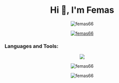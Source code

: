 <h1 align="center">Hi 👋, I'm Femas</h1>

<p align="center"> <img src="https://komarev.com/ghpvc/?username=femas66&label=Profile%20views&color=0e75b6&style=flat" alt="femas66" /> </p>

<p align="center"> <a href="https://github.com/ryo-ma/github-profile-trophy"><img src="https://github-profile-trophy.vercel.app/?username=femas66&rank=SECRET,S,AAA,AA,A,B,C&theme=onedark&no-frame=true&column=4&margin-w=15&margin-h=15" alt="femas66" /></a> </p>

<h3 align="left">Languages and Tools:</h3><p align="center">
  <a href="https://skillicons.dev">
    <img src="https://skillicons.dev/icons?i=github,kotlin,mysql,laravel,python,php,go,androidstudio,bash,dart,flutter,flask,nodejs,tailwind,java,bootstrap,cpp,firebase,html,js,vscode" />
  </a>
</p>

<p align="center"><img align="center" src="https://github-readme-stats.vercel.app/api/top-langs?username=femas66&show_icons=true&locale=en&layout=donut&theme=onedark" alt="femas66" /></p>
<p align="center"><img align="center" src="https://github-readme-streak-stats.herokuapp.com/?user=femas66&theme=onedark&" alt="femas66" /></p>

